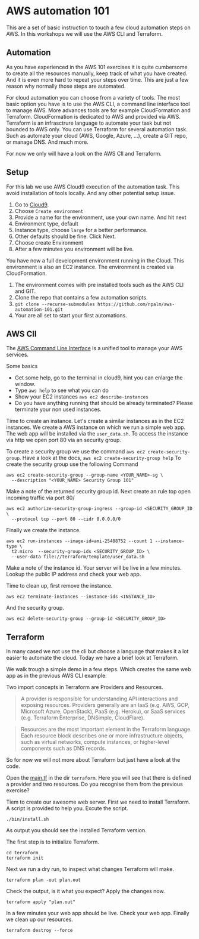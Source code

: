 # AWS automation 101

This are a set of basic instruction to touch a few cloud automation steps on AWS. In this workshops we will use the AWS CLI and Terraform.

## Automation
As you have experienced in the AWS 101 exercises it is quite cumbersome to create all the resources manually, keep track of what you have created. And it is even more hard to repeat your steps over time. This are just a few reason why normally those steps are automated.

For cloud automation you can choose from a variety of tools. The most basic option you have is to use the AWS CLI, a command line interface tool to manage AWS. More advances tools are for example CloudFormation and Terraform. CloudFormation is dedicated to AWS and provided via AWS. Terraform is an infrasctrure language to automate your task but not bounded to AWS only. You can use Terraform for several automation task. Such as automate your cloud (AWS, Google, Azure, ...), create a GIT repo, or manage DNS. And much more.

For now we only will have a look on the AWS ClI and Terraform.

## Setup
For this lab we use AWS Cloud9 execution of the automation task. This avoid installation of tools locally. And any other potential setup issue.

1. Go to [Cloud9](https://eu-west-1.console.aws.amazon.com/cloud9).
2. Choose `Create environment`
3. Provide a name for the environment, use your own name. And hit next
4. Environment type, default
5. Instance type, choose `large` for a better performance.
6. Other defaults should be fine. Click Next.
7. Choose create Environment
8. After a few minutes you environment will be live.

You have now a full development environment running in the Cloud. This environment is also an EC2 instance. The environment is created via CloudFormation.

1. The environment comes with pre installed tools such as the AWS CLI and GIT.
2. Clone the repo that contains a few automation scripts.
3. `git clone --recurse-submodules https://github.com/npalm/aws-automation-101.git`
4. Your are all set to start your first automations.

## AWS ClI
The [AWS Command Line Interface](https://docs.aws.amazon.com/cli/latest/reference) is a unified tool to manage your AWS services.

Some basics
- Get some help, go to the terminal in cloud9, hint you can enlarge the window.
- Type `aws help` to see what you can do
- Show your EC2 instances `aws ec2 describe-instances`
- Do you have anything running that should be already terminated? Please terminate your non used instances.

Time to create an instance. Let's create a similar instances as in the EC2 instances. We create a AWS instance on which we run a simple web app. The web app will be installed via the `user_data.sh`. To access the instance via http we open port 80 via an security group.

To create a security group we use the command `aws ec2 create-security-group`. Have a look at the docs, `aws ec2 create-security-group help` To create the security group use the following Command
```
aws ec2 create-security-group --group-name <YOUR_NAME>-sg \
  --description "<YOUR_NAME> Security Group 101"
```
Make a note of the returned security group id. Next create an rule top open incoming traffic via port 80/
```
aws ec2 authorize-security-group-ingress --group-id <SECURITY_GROUP_ID \
  --protocol tcp --port 80 --cidr 0.0.0.0/0
```

Finally we create the instance.
```
aws ec2 run-instances --image-id=ami-25488752 --count 1 --instance-type \
  t2.micro  --security-group-ids <SECURITY_GROUP_ID> \
  --user-data file://terraform/template/user_data.sh
```

Make a note of the instance id. Your server will be live in a few minutes. Lookup the public IP address and check your web app.

Time to clean up, first remove the instance.
```
aws ec2 terminate-instances --instance-ids <INSTANCE_ID>            
```
And the security group.
```
aws ec2 delete-security-group --group-id <SECURITY_GROUP_ID>
```

## Terraform
In many cased we not use the cli but choose a language that makes it a lot easier to automate the cloud. Today we have a brief look at Terraform.

We walk trough a simple demo in a few steps. Which creates the same web app as in the previous AWS CLI example.

Two import concepts in Terraform are Providers and Resources.

> A provider is responsible for understanding API interactions and exposing resources. Providers generally are an IaaS (e.g. AWS, GCP, Microsoft Azure, OpenStack), PaaS (e.g. Heroku), or SaaS services (e.g. Terraform Enterprise, DNSimple, CloudFlare).

> Resources are the most important element in the Terraform language. Each resource block describes one or more infrastructure objects, such as virtual networks, compute instances, or higher-level components such as DNS records.

So for now we will not more about Terraform but just have a look at the code.

Open the [main.tf](https://github.com/npalm/tf-helloworld-demo/blob/6ccd118aefc66c43773ec1457470092332ef8b60/main.tf) in the dir `terraform`. Here you will see that there is defined a provider and two resources. Do you recognise them from the previous exercise?

Tiem to create our awesome web server. First we need to install Terraform. A script is provided to help you. Excute the script.
```
./bin/install.sh
```
As output you should see the installed Terraform version.

The first step is to initialize Terraform.
```
cd terraform
terraform init
```
Next we run a dry run, to inspect what changes Terraform will make.
```
terraform plan -out plan.out
```
Check the output, is it what you expect? Apply the changes now.
```
terraform apply "plan.out"
```
In a few minutes your web app should be live. Check your web app. Finally we clean up our resources.
```
terraform destroy --force
```

